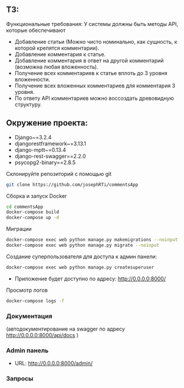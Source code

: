 ## ТЗ:
Функциональные требования:
У системы должны быть методы API, которые обеспечивают
- Добавление статьи (Можно чисто номинально, как сущность, к которой крепятся комментарии).
- Добавление комментария к статье.
- Добавление комментария в ответ на другой комментарий (возможна любая вложенность).
- Получение всех комментариев к статье вплоть до 3 уровня вложенности.
- Получение всех вложенных комментариев для комментария 3 уровня.
- По ответу API комментариев можно воссоздать древовидную структуру.


## Окружение проекта:
  * Django~=3.2.4
  * djangorestframework~=3.13.1
  * django-mptt~=0.13.4
  * django-rest-swagger==2.2.0
  * psycopg2-binary==2.8.5

Склонируйте репозиторий с помощью git
```bash
git clone https://github.com/josephRTi/commentsApp
```
Сборка и запуск Docker
```bash
cd commentsApp
docker-compose build 
docker-compose up -d  
```
Миграции
```bash
docker-compose exec web python manage.py makemigrations --noinput
docker-compose exec web python manage.py migrate --noinput
```
Создание суперпользователя для доступа к админ панели:
```bash
docker-compose exec web python manage.py createsuperuser
```

* Приложение будет доступно по адресу: http://0.0.0.0:8000/

Просмотр логов
```bash
docker-compose logs -f 
```

### Документация

(автодокументирование на swagger по адресу http://0.0.0.0:8000/api/docs )

### Admin панель
* URL: http://0.0.0.0:8000/admin/

### Запросы
